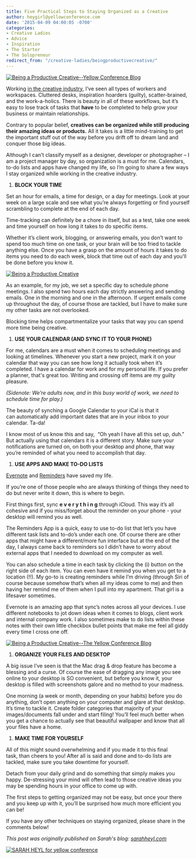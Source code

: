 ```yaml
---
title: Five Practical Steps to Staying Organized as a Creative
author: heygirl@yellowconference.com
date: '2015-04-09 04:00:05 -0700'
categories:
- Creative Ladies
- Advice
- Inspiration
- The Starter
- The Solopreneur
redirect_from: "/creative-ladies/beingproductivecreative/"
---
```


[![Being a Productive Creative--Yellow Conference Blog](https://s3.amazonaws.com/yellow-files/blog/2015/04/094A4249-1.jpg)](https://s3.amazonaws.com/yellow-files/blog/2015/04/094A4249-1.jpg)

Working [in the creative industry](http://harbr.co/), I’ve seen all types of workers and workspaces. Cluttered desks, inspiration hoarders (guilty), scatter-brained, and the work-a-holics. There is beauty in all of these workflows, but it’s easy to lose track of tasks that **have** to be completed to help grow your business or maintain relationships.

Contrary to popular belief, **creatives can be organized while still producing their amazing ideas or products.** All it takes is a little mind-training to get the important stuff out of the way before you drift off to dream land and conquer those big ideas.

Although I can’t classify myself as a designer, developer or photographer – I am a project manager by day, so organization is a must for me. Calendars, to-do lists and apps have changed my life, so I’m going to share a few ways I stay organized while working in the creative industry.

1.  **BLOCK YOUR TIME**

Set an hour for emails, a time for design, or a day for meetings. Look at your week on a large scale and see what you’re always forgetting or find yourself scrambling to complete at the end of each day.

Time-tracking can definitely be a chore in itself, but as a test, take one week and time yourself on how long it takes to do specific items.

Whether it’s client work, blogging, or answering emails, you don’t want to spend too much time on one task, or your brain will be too fried to tackle anything else. Once you have a grasp on the amount of hours it takes to do items you need to do each week, block that time out of each day and you’ll be done before you know it.

[![Being a Productive Creative](https://s3.amazonaws.com/yellow-files/blog/2015/04/094A4189-1.jpg)](https://s3.amazonaws.com/yellow-files/blog/2015/04/094A4189-1.jpg)

As an example, for my job, we set a specific day to schedule phone meetings. I also spend two hours each day strictly answering and sending emails. One in the morning and one in the afternoon. If urgent emails come up throughout the day, of course those are tackled, but I have to make sure my other tasks are not overlooked.

Blocking time helps compartmentalize your tasks that way you can spend more time being creative.

1.  **USE YOUR CALENDAR (AND SYNC IT TO YOUR PHONE)**

For me, calendars are a must when it comes to scheduling meetings and looking at timelines. Whenever you start a new project, mark it on your calendar that way you can see how long it actually took when it’s completed. I have a calendar for work and for my personal life. If you prefer a planner, that's great too. Writing and crossing off items are my guilty pleasure.

_(Sidenote: We’re adults now, and in this busy world of work, we need to schedule time for play.)_

The beauty of synching a Google Calendar to your iCal is that it can automatically add important dates that are in your inbox to your calendar. Ta-da!

I know most of us know this and say,  “Oh yeah I have all this set up, duh." But actually using that calendars it is a different story. Make sure your notifications are turned on, on both your desktop and phone, that way you’re reminded of what you need to accomplish that day.

1.  **USE APPS AND MAKE TO-DO LISTS**

[Evernote](https://evernote.com/) and [Reminders](https://support.apple.com/en-us/HT202335) have saved my life.

If you’re one of those people who are always thinking of things they need to do but never write it down, this is where to begin.

First things first, sync **e v e r y t h i n g** through iCloud. This way it’s all cohesive and if you miss/forget about the reminder on your phone - your desktop will remind you as well.

The Reminders App is a quick, easy to use to-do list that let’s you have different task lists and to-do’s under each one. Of course there are other apps that might have a different/more fun interface but at the end of the day, I always came back to reminders so I didn’t have to worry about external apps that I needed to download on my computer as well.

You can also schedule a time in each task by clicking the (i) button on the right side of each item. You can even have it remind you when you get to a location (!!). My go-to is creating reminders while I’m driving (through Siri of course because somehow that’s when all my ideas come to me) and then having her remind me of them when I pull into my apartment. That girl is a lifesaver sometimes.

Evernote is an amazing app that sync’s notes across all your devices. I use different notebooks to jot down ideas when it comes to blogs, client work and internal company work. I also sometimes make to do lists within these notes with their own little checkbox bullet points that make me feel all giddy every time I cross one off.

[![Being a Productive Creative--The Yellow Conference Blog](https://s3.amazonaws.com/yellow-files/blog/2015/04/evernote-reminder-img.jpg)](https://s3.amazonaws.com/yellow-files/blog/2015/04/evernote-reminder-img.jpg)

1.  **ORGANIZE YOUR FILES AND DESKTOP**

A big issue I’ve seen is that the Mac drag & drop feature has become a blessing and a curse. Of course the ease of dragging any image you see online to your desktop is SO convenient, but before you know it, your desktop is filled with screenshots galore and no method to your madness.

One morning (a week or month, depending on your habits) before you do anything, don’t open anything on your computer and glare at that desktop. It’s time to tackle it. Create folder categories that majority of your images/documents fall under and start filing! You’ll feel much better when you get a chance to actually see that beautiful wallpaper and know that all your files have a home.

1.  **MAKE TIME FOR YOURSELF**

All of this might sound overwhelming and if you made it to this final task, than cheers to you! After all is said and done and to-do lists are tackled, make sure you take downtime for yourself.

Detach from your daily grind and do something that simply makes you happy. De-stressing your mind will often lead to those creative ideas you may be spending hours in your office to come up with.

The first steps to getting organized may not be easy, but once your there and you keep up with it, you’ll be surprised how much more efficient you can be!

If you have any other techniques on staying organized, please share in the comments below!

_This post was originally published on Sarah's blog: [sarahheyl.com](http://www.sarahheyl.com/)_

[![SARAH HEYL for yellow conference](https://s3.amazonaws.com/yellow-files/blog/2015/04/SARAH-HEYL.jpg)](http://www.sarahheyl.com/)
